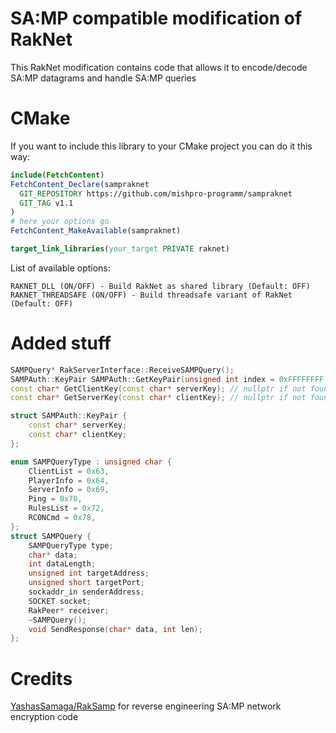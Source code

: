 # SA:MP compatible modification of RakNet

This RakNet modification contains code that allows it to encode/decode SA:MP datagrams and handle SA:MP queries

# CMake
If you want to include this library to your CMake project you can do it this way:
```cmake
include(FetchContent)
FetchContent_Declare(sampraknet
  GIT_REPOSITORY https://github.com/mishpro-programm/sampraknet
  GIT_TAG v1.1
)
# here your options go
FetchContent_MakeAvailable(sampraknet)

target_link_libraries(your_target PRIVATE raknet)
```

List of available options:
```text
RAKNET_DLL (ON/OFF) - Build RakNet as shared library (Default: OFF)
RAKNET_THREADSAFE (ON/OFF) - Build threadsafe variant of RakNet (Default: OFF)
```

# Added stuff
```c++
SAMPQuery* RakServerInterface::ReceiveSAMPQuery();
SAMPAuth::KeyPair SAMPAuth::GetKeyPair(unsigned int index = 0xFFFFFFFF); // get auth key pair. if index is 0xFFFFFFFF or bigger than 511 then random key pair is selected
const char* GetClientKey(const char* serverKey); // nullptr if not found
const char* GetServerKey(const char* clientKey); // nullptr if not found

struct SAMPAuth::KeyPair {
    const char* serverKey;
    const char* clientKey;
};

enum SAMPQueryType : unsigned char {
	ClientList = 0x63,
	PlayerInfo = 0x64,
	ServerInfo = 0x69,
	Ping = 0x70,
	RulesList = 0x72,
	RCONCmd = 0x78,
};
struct SAMPQuery {
	SAMPQueryType type;
	char* data;
	int dataLength;
	unsigned int targetAddress;
	unsigned short targetPort;
	sockaddr_in senderAddress;
	SOCKET socket;
	RakPeer* receiver;
	~SAMPQuery();
	void SendResponse(char* data, int len);
};
```

# Credits
[YashasSamaga/RakSamp](https://github.com/YashasSamaga/RakSamp) for reverse engineering SA:MP network encryption code
